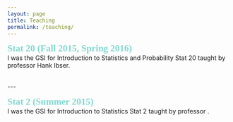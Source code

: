 ```yaml
---
layout: page
title: Teaching
permalink: /teaching/
---
```

<span style="color:#81D8D0; font-family:Trebuchet MS; font-size:1.5em; font-weight:bold;"> Stat 20 (Fall 2015, Spring 2016)</span> <br />
I was the GSI for Introduction to Statistics and Probability Stat 20 taught by professor Hank Ibser.

<br />
---

<span style="color:#81D8D0; font-family:Georgia; font-size:1.5em; font-weight:bold;"> Stat 2 (Summer 2015)</span> <br />
I was the GSI for Introduction to Statistics Stat 2 taught by professor .
<!-- I taught the morning 10am-11am recitation at 136 Barrows.
My Office Hour was on Wednesdays 11-12 at 1062 Evans . -->
